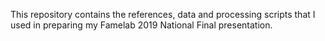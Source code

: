 This repository contains the references, data and processing scripts that I used in preparing my Famelab 2019 National Final presentation.
